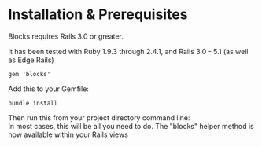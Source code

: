 # Installation & Prerequisites

Blocks requires Rails 3.0 or greater.

It has been tested with Ruby 1.9.3 through 2.4.1, and Rails 3.0 - 5.1 (as well as Edge Rails)

```
gem 'blocks'
```

<aside class="notice">
Add this to your Gemfile:
</aside>

```shell
bundle install
```

<aside class="notice">
Then run this from your project directory command line:
</aside>

<aside class="success">
In most cases, this will be all you need to do. The "blocks" helper method is now available within your Rails views
</aside>